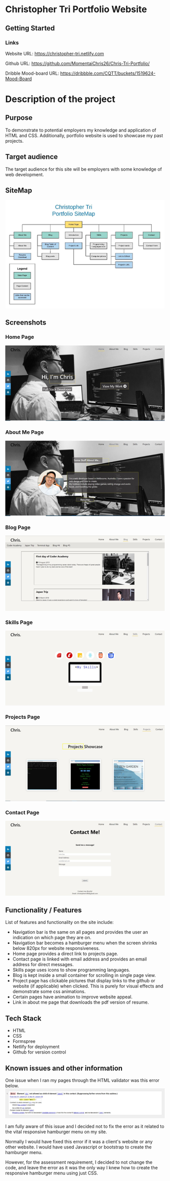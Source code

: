 # Christopher Tri Portfolio Website

## Getting Started
### Links
Website URL: https://christopher-tri.netlify.com

Github URL: https://github.com/MomentaiChris26/Chris-Tri-Portfolio/

Dribble Mood-board URL: https://dribbble.com/CQTT/buckets/1519624-Mood-Board


# Description of the project

## Purpose

To demonstrate to potential employers my knowledge and application of HTML and CSS. Additionally, portfolio website is used to showcase my past projects.

## Target audience

The target audience for this site will be employers with some knowledge of web development. 

## SiteMap

![SiteMap](./docs/SiteMapimgversion.jpeg)

## Screenshots

### Home Page
![Home Page](./docs/homepage.JPG)

### About Me Page
![About Me Page](./docs/aboutmepage.JPG)

### Blog Page
![Blog Page](./docs/blogpage.JPG)

### Skills Page
![Skills Page](./docs/myskillspage.JPG)

### Projects Page
![Projects Page](./docs/projectspage.JPG)

### Contact Page
![Contact page](./docs/contactpage.JPG)


## Functionality / Features

List of features and functionality on the site include: 
- Navigation bar is the same on all pages and provides the user an indication on which page they are on.
- Navigation bar becomes a hamburger menu when the screen shrinks below 820px for website responsiveness. 
- Home page provides a direct link to projects page. 
- Contact page is linked with email address and provides an email address for direct messages.
- Skills page uses icons to show programming languages.
- Blog is kept inside a small container for scrolling in single page view.
- Project page has clickable pictures that display links to the github or website (if applicable) when clicked. This is purely for visual effects and demonstrate some css animations.
- Certain pages have animation to improve website appeal.
- Link in about me page that downloads the pdf version of resume.


## Tech Stack
- HTML
- CSS
- Formspree
- Netlify for deployment
- Github for version control

## Known issues and other information

One issue when I ran my pages through the HTML validator was this error below.
![HTML Validator error](./docs/html-validator-known-issue.JPG)

I am fully aware of this issue and I decided not to fix the error as it related to the vital responsive hamburger menu on my site.

Normally I would have fixed this error if it was a client's website or any other website. I would have used Javascript or bootstrap to create the hamburger menu. 

However, for the assessment requirement, I decided to not change the code, and leave the error as it was the only way I knew how to create the responsive hamburger menu using just CSS. 




